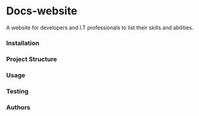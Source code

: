 # Docs-website

A website for developers and I.T professionals to list their skills and abilities.


### Installation


### Project Structure


### Usage


### Testing


### Authors



